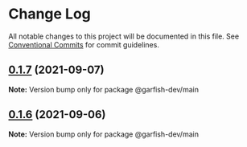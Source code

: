 # Change Log

All notable changes to this project will be documented in this file.
See [Conventional Commits](https://conventionalcommits.org) for commit guidelines.

## [0.1.7](https://github.com/bytedance/garfish/compare/v0.1.5...0.1.7) (2021-09-07)

**Note:** Version bump only for package @garfish-dev/main

## [0.1.6](https://github.com/bytedance/garfish/compare/v0.1.5...0.1.6) (2021-09-06)

**Note:** Version bump only for package @garfish-dev/main

